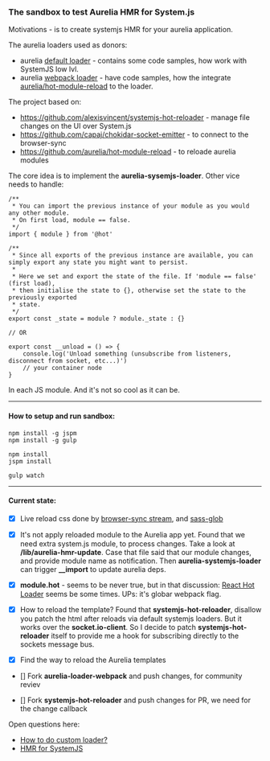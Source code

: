 ### The sandbox to test Aurelia HMR for System.js

Motivations - is to create systemjs HMR for your aurelia application.

The aurelia loaders used as donors: 
-  aurelia [default loader](https://github.com/aurelia/loader-default/blob/master/src/index.js) - contains some code samples, how work with SystemJS low lvl.
-  aurelia [webpack loader](https://github.com/aurelia/loader-webpack/blob/master/src/aurelia-loader-webpack.ts) - have code samples, how the integrate [aurelia/hot-module-reload](https://github.com/aurelia/hot-module-reload) to the loader.

The project based on:
- https://github.com/alexisvincent/systemjs-hot-reloader - manage file changes on the UI over System.js
- https://github.com/capaj/chokidar-socket-emitter - to connect to the browser-sync
- https://github.com/aurelia/hot-module-reload - to reloade aurelia modules

The core idea is to implement the **aurelia-sysemjs-loader**. Other vice needs to handle: 

```
/**
 * You can import the previous instance of your module as you would any other module.
 * On first load, module == false.
 */
import { module } from '@hot'

/**
 * Since all exports of the previous instance are available, you can simply export any state you might want to persist.
 *
 * Here we set and export the state of the file. If 'module == false' (first load),
 * then initialise the state to {}, otherwise set the state to the previously exported
 * state.
 */
export const _state = module ? module._state : {}

// OR

export const __unload = () => {
    console.log('Unload something (unsubscribe from listeners, disconnect from socket, etc...)')
    // your container node
}
```

In each JS module. And it's not so cool as it can be.

-----

#### How to setup and run sandbox:

```
npm install -g jspm
npm install -g gulp

npm install
jspm install

gulp watch
```

-----

#### Current state: 

- [X] Live reload css done by [browser-sync stream](https://www.browsersync.io/docs/api#api-stream), and [sass-glob](https://www.npmjs.com/package/gulp-sass-glob)

- [X] It's not apply reloaded module to the Aurelia app yet. Found that we need extra system.js module, to process changes. Take a look at **/lib/aurelia-hmr-update**. Case that file said that our module changes, and provide module name as notification. Then **aurelia-systemjs-loader** can trigger **__import** to update aurelia deps.

- [X] **module.hot** - seems to be never true, but in that discussion: [React Hot Loader](https://github.com/alexisvincent/systemjs-hot-reloader/issues/140) seems be some times. UPs: it's globar webpack flag. 

- [X] How to reload the template? Found that **systemjs-hot-reloader**, disallow you patch the html after reloads via default systemjs loaders. But it works over the **socket.io-client**. So I decide to patch **systemjs-hot-reloader** itself to provide me a hook for subscribing directly to the sockets message bus.

- [X] Find the way to reload the Aurelia templates

- [] Fork **aurelia-loader-webpack** and push changes, for community reviev

- [] Fork **systemjs-hot-reloader** and push changes for PR, we need for the change callback

Open questions here:
  - [How to do custom loader?](https://github.com/alexisvincent/systemjs-hot-reloader/issues/143)
  - [HMR for SystemJS](https://github.com/aurelia/hot-module-reload/issues/10)

